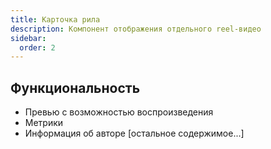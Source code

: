 ```yaml
---
title: Карточка рила
description: Компонент отображения отдельного reel-видео
sidebar:
  order: 2
---
```


## Функциональность
- Превью с возможностью воспроизведения
- Метрики
- Информация об авторе
[остальное содержимое...] 